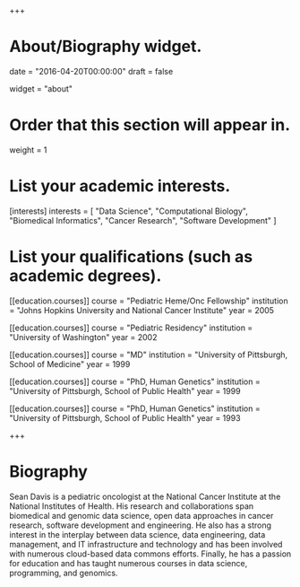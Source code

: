 +++
# About/Biography widget.

date = "2016-04-20T00:00:00"
draft = false

widget = "about"

# Order that this section will appear in.
weight = 1

# List your academic interests.
[interests]
  interests = [
    "Data Science",
    "Computational Biology",
    "Biomedical Informatics",
    "Cancer Research",
    "Software Development"
  ]

# List your qualifications (such as academic degrees).
[[education.courses]]
  course = "Pediatric Heme/Onc Fellowship"
  institution = "Johns Hopkins University and National Cancer Institute"
  year = 2005

[[education.courses]]
  course = "Pediatric Residency"
  institution = "University of Washington"
  year = 2002

[[education.courses]]
  course = "MD"
  institution = "University of Pittsburgh, School of Medicine"
  year = 1999

[[education.courses]]
  course = "PhD, Human Genetics"
  institution = "University of Pittsburgh, School of Public Health"
  year = 1999
  
[[education.courses]]
  course = "PhD, Human Genetics"
  institution = "University of Pittsburgh, School of Public Health"
  year = 1993

+++

# Biography

Sean Davis is a pediatric oncologist at the National Cancer Institute
at the National Institutes of Health. His research and collaborations
span biomedical and genomic data science, open data approaches in
cancer research, software development and engineering. He also has a
strong interest in the interplay between data science, data
engineering, data management, and IT infrastructure and technology and
has been involved with numerous cloud-based data commons
efforts. Finally, he has a passion for education and has taught numerous
courses in data science, programming, and genomics.
